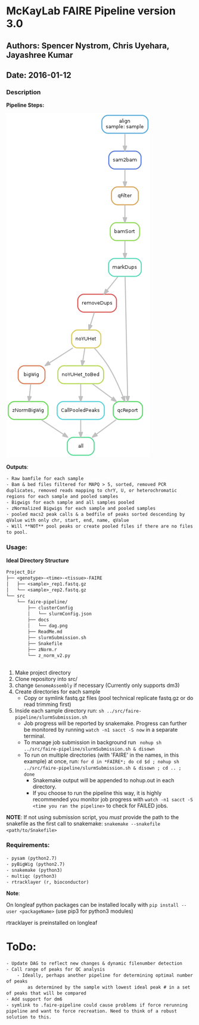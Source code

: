 # McKayLab FAIRE Pipeline version 3.0
## Authors: Spencer Nystrom, Chris Uyehara, Jayashree Kumar
## Date: 2016-01-12

### Description
**Pipeline Steps:**

![](docs/dag.png)

**Outputs**:

	- Raw bamfile for each sample
	- Bam & bed files filtered for MAPQ > 5, sorted, removed PCR duplicates, removed reads mapping to chrY, U, or heterochromatic regions for each sample and pooled samples
	- Bigwigs for each sample and all samples pooled
	- zNormalized Bigwigs for each sample and pooled samples
	- pooled macs2 peak calls & a bedfile of peaks sorted descending by qValue with only chr, start, end, name, qValue
	- Will **NOT** pool peaks or create pooled files if there are no files to pool.

### Usage:
**Ideal Directory Structure**
```{bash}
Project_Dir
├── <genotype>-<time>-<tissue>-FAIRE
│   ├── <sample>_rep1.fastq.gz
│   └── <sample>_rep2.fastq.gz
└── src
    └──	faire-pipeline/
		├── clusterConfig
		│   └── slurmConfig.json
		├── docs
		│   └── dag.png
		├── ReadMe.md
		├── slurmSubmission.sh
		├── Snakefile
		├── zNorm.r
		└── z_norm_v2.py
  
```

1. Make project directory
1. Clone repository into src/
1. change `GenomeAssembly` if necessary (Currently only supports dm3)
1. Create directories for each sample
	* Copy or symlink fastq.gz files (pool technical replicate fastq.gz or do read trimming first)
1. Inside each sample directory run: ` sh ../src/faire-pipeline/slurmSubmission.sh ` 
	- Job progress will be reported by snakemake. Progress can further be monitored by running `watch -n1 sacct -S now` in a separate terminal.
	- To manage job submission in background run ` nohup sh ../src/faire-pipeline/slurmSubmission.sh & disown`
	- To run on multiple directories (with 'FAIRE' in the names, in this example) at once, run: `for d in *FAIRE*; do cd $d ; nohup sh ../src/faire-pipeline/slurmSubmission.sh & disown ; cd .. ; done`
		- Snakemake output will be appended to nohup.out in each directory.
		- If you choose to run the pipeline this way, it is highly recommended you monitor job progress with `watch -n1 sacct -S <time you ran the pipeline>` to check for FAILED jobs.

**NOTE**: If not using submission script, you *must* provide the path to the snakefile as the first call to snakemake:
`snakemake --snakefile <path/to/Snakefile>`

### Requirements:
	- pysam (python2.7)
	- pyBigWig (python2.7)
	- snakemake (python3)
	- multiqc (python3)
	- rtracklayer (r, bioconductor)	
**Note**: 

On longleaf python packages can be installed locally with ` pip install --user <packageName> ` (use pip3 for python3 modules)

rtracklayer is preinstalled on longleaf


# ToDo:
	- Update DAG to reflect new changes & dynamic filenumber detection
	- Call range of peaks for QC analysis
		- Ideally, perhaps another pipeline for determining optimal number of peaks
			as determined by the sample with lowest ideal peak # in a set of peaks that will be compared
	- Add support for dm6
	- symlink to .faire-pipeline could cause problems if force rerunning pipeline and want to force recreation. Need to think of a robust solution to this.
